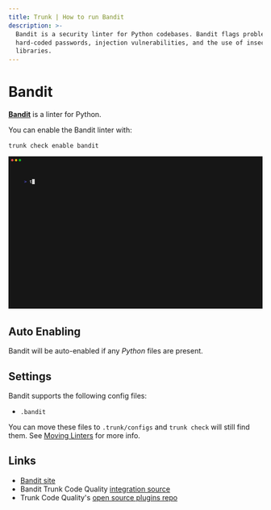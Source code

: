 ```yaml
---
title: Trunk | How to run Bandit
description: >-
  Bandit is a security linter for Python codebases. Bandit flags problems like
  hard-coded passwords, injection vulnerabilities, and the use of insecure
  libraries.
---
```


# Bandit

[**Bandit**](https://github.com/PyCQA/bandit) is a linter for Python.

You can enable the Bandit linter with:

```shell
trunk check enable bandit
```

![bandit example output](../../../.gitbook/assets/bandit.gif)

## Auto Enabling

Bandit will be auto-enabled if any _Python_ files are present.

## Settings

Bandit supports the following config files:

* `.bandit`

You can move these files to `.trunk/configs` and `trunk check` will still find them. See [Moving Linters](../configure-linters.md#moving-linters) for more info.

## Links

* [Bandit site](https://github.com/PyCQA/bandit)
* Bandit Trunk Code Quality [integration source](https://github.com/trunk-io/plugins/tree/main/linters/bandit)
* Trunk Code Quality's [open source plugins repo](https://github.com/trunk-io/plugins/tree/main)
